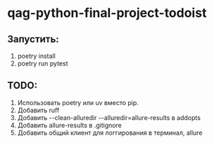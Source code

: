 # qag-python-final-project-todoist

## Запустить: 
1. poetry install 
2. poetry run pytest 

## TODO: 
1. Использовать poetry или uv вместо pip. 
2. Добавить ruff 
3. Добавить --clean-alluredir --alluredir=allure-results в addopts 
4. Добавить allure-results в .gitignore 
5. Добавить общий клиент для логгирования в терминал, allure 
